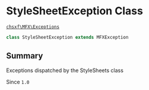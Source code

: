 # StyleSheetException Class

[`chsxf\MFX\Exceptions`](API-Namespace-Exceptions)

```php
class StyleSheetException extends MFXException
```

## Summary

Exceptions dispatched by the StyleSheets class

Since `1.0`

